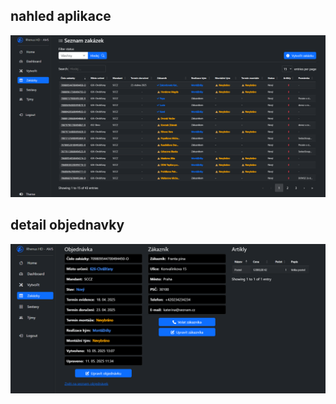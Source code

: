 ## nahled aplikace ##
![nahled aplikace](seznam.png)

## detail objednavky ##

![detail objednavky](detail.png)